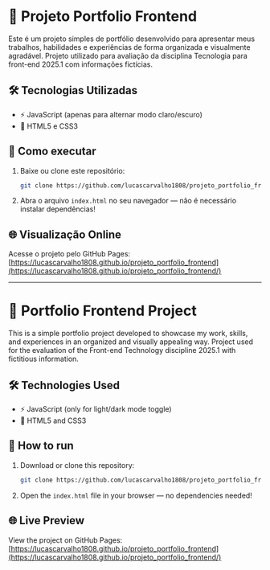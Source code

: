 # 🎨 Projeto Portfolio Frontend

Este é um projeto simples de portfólio desenvolvido para apresentar meus trabalhos, habilidades e experiências de forma organizada e visualmente agradável. Projeto utilizado para avaliação da disciplina Tecnologia para front-end 2025.1 com informações fictícias.

## 🛠️ Tecnologias Utilizadas

- ⚡ JavaScript (apenas para alternar modo claro/escuro)
- 🎨 HTML5 e CSS3

## 🚀 Como executar

1. Baixe ou clone este repositório:
   ```bash
   git clone https://github.com/lucascarvalho1808/projeto_portfolio_frontend.git
   ```
2. Abra o arquivo `index.html` no seu navegador — não é necessário instalar dependências!

## 🌐 Visualização Online

Acesse o projeto pelo GitHub Pages:  
[https://lucascarvalho1808.github.io/projeto_portfolio_frontend](https://lucascarvalho1808.github.io/projeto_portfolio_frontend/)

---

# 🎨 Portfolio Frontend Project

This is a simple portfolio project developed to showcase my work, skills, and experiences in an organized and visually appealing way. Project used for the evaluation of the Front-end Technology discipline 2025.1 with fictitious information.

## 🛠️ Technologies Used

- ⚡ JavaScript (only for light/dark mode toggle)
- 🎨 HTML5 and CSS3

## 🚀 How to run

1. Download or clone this repository:
   ```bash
   git clone https://github.com/lucascarvalho1808/projeto_portfolio_frontend.git
   ```
2. Open the `index.html` file in your browser — no dependencies needed!

## 🌐 Live Preview

View the project on GitHub Pages:  
[https://lucascarvalho1808.github.io/projeto_portfolio_frontend](https://lucascarvalho1808.github.io/projeto_portfolio_frontend/)
